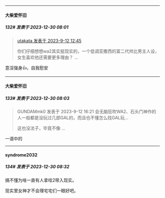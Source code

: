 
*****

####  大柴爱怀旧  
##### 132#       发表于 2023-12-30 08:01

<blockquote><a href="httphttps://bbs.saraba1st.com/2b/forum.php?mod=redirect&amp;goto=findpost&amp;pid=62376918&amp;ptid=2152363" target="_blank">utakata 发表于 2023-9-12 12:45</a>

你们仔细想想wa2其实挺现实的，一个低调亚撒西的富二代帅比男主人设，女生喜欢他还需要更多理由？ ...</blockquote>
意淫强身👍，自我慰安

*****

####  大柴爱怀旧  
##### 133#       发表于 2023-12-30 08:03

<blockquote>GUNDAMmk0 发表于 2023-9-12 16:21
会无脑狂吹WA2、石头门神作的人一般都是没玩过几部GAL的，而且也不懂怎么找GAL玩...

这也没法子，毕竟不像 ...</blockquote>
一语中的


*****

####  syndrome2032  
##### 134#       发表于 2023-12-30 08:32

搞不懂为啥一直有人拿哇2带入现实。

现实里女神才不会理宅宅们一眼好吧。

